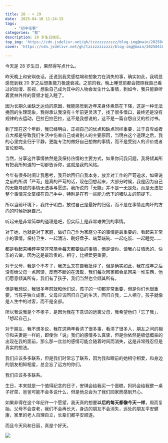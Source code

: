 ```yaml
---

title: 28 - > 29  
date:  2025-04-10 11:24:15  
tags:  
    - "初中往事"
categories: "我"  
description: 28 岁生日快乐。
top_img: 'https://cdn.jsdelivr.net/gh/tzzzzzzzzzzz/blog-img@main/20250410112307540.png'  
cover: 'https://cdn.jsdelivr.net/gh/tzzzzzzzzzzz/blog-img@main/20250410112307540.png'

---
```

今天是 28 岁生日，果然得写点什么。

昨天晚上和安琪夜话，还说到我灵感枯竭和想象力在消失的事，确实如此，我明显感觉到我 20 岁之后想象能力极速衰减。之前的我，晚上睡觉前都会按照我自己看过的动漫、影视，想象自己成为其中的人物会发生什么事情，到如今，我只能靠听着武林外传的音频才能入睡了。

因为长期久坐缺乏运动的原因，我能感觉到近年来身体素质在下降，这是一种无法挽回的生理现象，我得承认我没有十年前更灵活了，找了很多借口，最终还是没有规律的去运动，巴拉巴拉巴拉，这不是我想说的，这不是一篇自怨自艾的检讨书。

到了现在这个年龄，我已经明白，正视自己的优点和缺点同样重要，过于自卑或者自大都是导致我们生活中伤害自己或者别人的主要原因，当明白这个道理之后，我的心里完全归于平静，更能专注的做好自己想做的事情，而不是受别人的评价或者言论影响。

当然，分享这件事情依然是我保持热情的主要方式，如果你问我问题，我将倾其所有把我所知道的一切都告诉你，这就是我的风格。

今年有很多时间让我思考，我开始回归自我本身，放弃对工作的严苛追求，如果说之前的所谓「严苛」是真的严苛的话，现在回想起来，大部分时候，我是因为自己的无能导致的事情无法事与愿违，我所说的「无能」并不是一无是处，而是无法把整个事情完全掌控在自己手中，特别是在有一些能力低下的猪队友的前提下。

所以当前环境下，我终于明白，放过自己是最好的归宿，而不是在事情走向坏的方向的时候折磨自己。

听起来是非常简单的道理是吧，但实际上是非常难做到的事情。

对于她，也就是对于家庭，做好自己作为家庭分子的事情是最重要的，看起来非常小的事情，保持卫生、一起清洁、刷好盘子、端菜端碗、一起吃饭、一起睡觉……

都是看起来稀碎平常非常简单每天都要做的事情，但是请你、请我心甘情愿的、快乐的去做，因为这是最珍贵的。相守，比相爱更重要。

对于父母，我是个不孝子，我怎么又在自我批评了，但是确实如此，我在成年之后没有给父母一点回馈，反而不断的在汲取，我们每次回家都会拿回来一堆东西，他们愿意倾其所有，我们有了孩子，我们当然也会倾其所有。

但是我想说，我很多年前就和他们说，孩子的一切都非常重要，但是你们也很重要，当孩子独立成家，父母应该回归自己的生活，回归自我，二人相守，孩子就像是人生中的过客，而不是全部。

所以我说我是个不孝子，是因为我在下意识的远离父母，我希望他们「忘了我」，「想起自己」。

对于朋友，我不想多说，我在这两年看清了很多事，看清了很多人，朋友之间的相守和夫妻是一样的，即使你「说」我们的感情多么真挚，但是你依然是极低概率的出现在我的面前，那么那一丝丝的感情可能会随着时间而消失，这是非常残忍但是真实的想法。

我们应该多多联系，但是我们时常忘了联系，因为我和眼前的她相守相爱，和身边的朋友相知相爱，总会忘了远方的你们。

我们应该多多联系。

生日，本来就是一个值得纪念的日子，安琪会给我买一个蛋糕，妈妈会给我整一桌子好菜，爸爸可能不会多说什么，但是他总会为了我们回家而感到开心。

如果非得在这个年纪许一个愿望，我天真的想要**以后的每天都像今天一样**，周而复始，父母不会变老，我们不会再长大，身边的朋友不会消失，远处的朋友平安健康，家里的老人自理自立，长辈们都平安顺遂。

而且今天风和日丽，真是个好天。

![](https://cdn.jsdelivr.net/gh/tzzzzzzzzzzz/blog-img@main/20250410112307540.png)